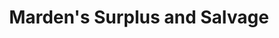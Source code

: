 ---
title: "Marden's Surplus and Salvage"
url: /gray/mardens-surplus-and-salvage/
shop: department store
---
